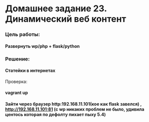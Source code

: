 # Домашнее задание 23. Динамический веб контент
### Цель работы: 
#### Развернуть wp/php + flask/python

### Решение: 
#### Статейки в интернетах

Проверка:
#### vagrant up 
#### Зайти через браузер http:192.168.11.101(кое как flask завелся) , http://192.168.11.101:81 (с wp никаких проблем не было, удивила центось которая по дефолту пихает пыху 5.4) 

